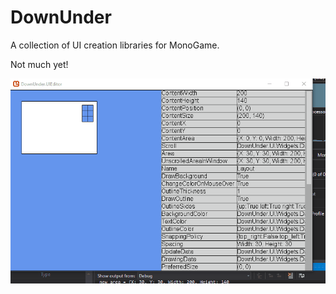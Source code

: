 # DownUnder
A collection of UI creation libraries for MonoGame.

Not much yet!

![Preview](/Images/good_ui.gif)
